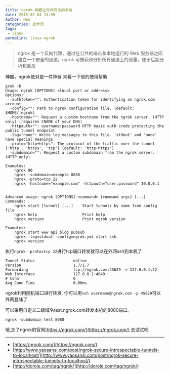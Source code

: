 ```yaml
---
title: ngrok-神器让你外网访问本地
date: 2015-02-04 13:59
Author: Neo
categories: 技术流
tags:
 - linux
permalink: linux-ngrok
---
```


> ngrok 是一个反向代理，通过在公共的端点和本地运行的 Web 服务器之间建立一个安全的通道。ngrok 可捕获和分析所有通道上的流量，便于后期分析和重放

神器，ngrok绝对是一件神器
来看一下他的使用帮助

```
grok -h
Usage: ngrok [OPTIONS] <local port or address>
Options:
  -authtoken="": Authentication token for identifying an ngrok.com account
  -config="": Path to ngrok configuration file. (default: $HOME/.ngrok)
  -hostname="": Request a custom hostname from the ngrok server. (HTTP only) (requires CNAME of your DNS)
  -httpauth="": username:password HTTP basic auth creds protecting the public tunnel endpoint
  -log="none": Write log messages to this file. 'stdout' and 'none' have special meanings
  -proto="http+https": The protocol of the traffic over the tunnel {'http', 'https', 'tcp'} (default: 'http+https')
  -subdomain="": Request a custom subdomain from the ngrok server. (HTTP only)

Examples:
	ngrok 80
	ngrok -subdomain=example 8080
	ngrok -proto=tcp 22
	ngrok -hostname="example.com" -httpauth="user:password" 10.0.0.1


Advanced usage: ngrok [OPTIONS] <command> [command args] [...]
Commands:
	ngrok start [tunnel] [...]    Start tunnels by name from config file
	ngrok help                    Print help
	ngrok version                 Print ngrok version

Examples:
	ngrok start www api blog pubsub
	ngrok -log=stdout -config=ngrok.yml start ssh
	ngrok version
```

执行`ngrok -proto=tcp 22`进行tcp端口转发就可以在外网ssh到本机了
```
Tunnel Status                 online
Version                       1.7/1.7
Forwarding                    tcp://ngrok.com:45629 -> 127.0.0.1:22
Web Interface                 127.0.0.1:4040
# Conn                        0
Avg Conn Time                 0.00ms
```
ngrok利用随机端口进行转发.
你可以用`ssh username@ngrok.com -p 45629`可以外网登陆了

可以采用自定义二级域名test.ngrok.com转发本机的8080端口。
```
ngrok -subdomain test 8080
```
哦,忘了ngrok的官网[https://ngrok.com/](https://ngrok.com/) 去试试吧.

---

- [https://ngrok.com/](https://ngrok.com/)
- [http://www.yaosansi.com/post/ngrok-secure-introspectable-tunnels-to-localhost/](http://www.yaosansi.com/post/ngrok-secure-introspectable-tunnels-to-localhost/)
- [http://dorole.com/tag/ngrok/](http://dorole.com/tag/ngrok/)




